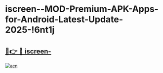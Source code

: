 # iscreen--MOD-Premium-APK-Apps-for-Android-Latest-Update-2025-!6nt1j

# <h2><a href="https://wqhxfh.esa.edu.pl?title=iscreen-&ref=6nt1j">🔗👉 🔴 iscreen-</a></h2>

[![acn](https://github.com/user-attachments/assets/0f9c940e-d8b0-45ae-aac7-cd30a18b3e1c)](https://wqhxfh.esa.edu.pl?title=iscreen-&ref=6nt1j)

